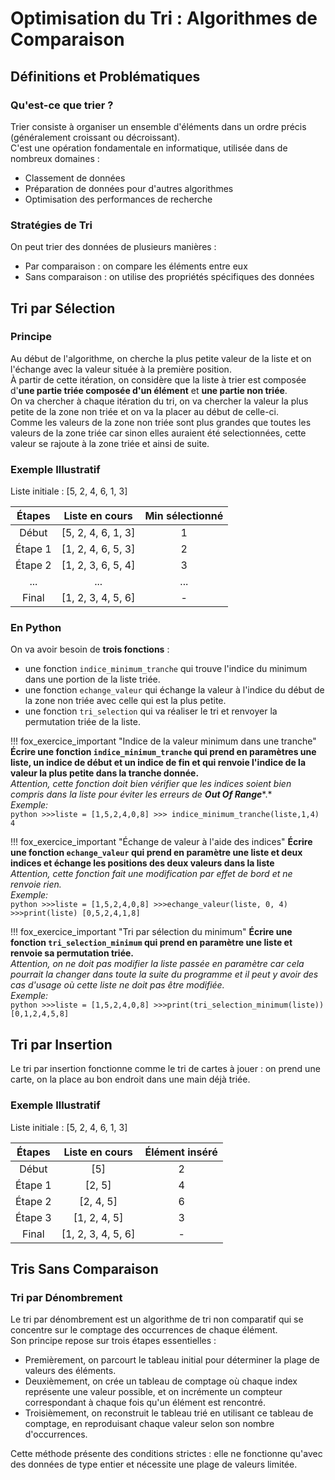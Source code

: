 # Optimisation du Tri : Algorithmes de Comparaison

## Définitions et Problématiques

### Qu'est-ce que trier ?

Trier consiste à organiser un ensemble d'éléments dans un ordre précis (généralement croissant ou décroissant).  
C'est une opération fondamentale en informatique, utilisée dans de nombreux domaines :  

- Classement de données
- Préparation de données pour d'autres algorithmes
- Optimisation des performances de recherche

### Stratégies de Tri

On peut trier des données de plusieurs manières :

- Par comparaison : on compare les éléments entre eux
- Sans comparaison : on utilise des propriétés spécifiques des données

## Tri par Sélection

### Principe

Au début de l'algorithme, on cherche la plus petite valeur de la liste et on l'échange avec la valeur située à la première position.  
À partir de cette itération, on considère que la liste à trier est composée d'**une partie triée composée d'un élément** et **une partie non triée**.  
On va chercher à chaque itération du tri, on va chercher la valeur la plus petite de la zone non triée et on va la placer au début de celle-ci.  
Comme les valeurs de la zone non triée sont plus grandes que toutes les valeurs de la zone triée car sinon elles auraient été selectionnées, cette valeur se rajoute à la zone triée et ainsi de suite.  

### Exemple Illustratif

Liste initiale : [5, 2, 4, 6, 1, 3]

| Étapes  |   Liste en cours   | Min sélectionné |
|:-------:|:------------------:|:---------------:|
|  Début  | [5, 2, 4, 6, 1, 3] |        1        |
| Étape 1 | [1, 2, 4, 6, 5, 3] |        2        |
| Étape 2 | [1, 2, 3, 6, 5, 4] |        3        |
|   ...   |        ...         |       ...       |
|  Final  | [1, 2, 3, 4, 5, 6] |        -        |

### En Python

On va avoir besoin de **trois fonctions** :

- une fonction `indice_minimum_tranche` qui trouve l'indice du minimum dans une portion de la liste triée.
- une fonction `echange_valeur` qui échange la valeur à l'indice du début de la zone non triée avec celle qui est la plus petite.
- une fonction `tri_selection` qui va réaliser le tri et renvoyer la permutation triée de la liste.

!!! fox_exercice_important "Indice de la valeur minimum dans une tranche"
    **Écrire une fonction `indice_minimum_tranche` qui prend en paramètres une liste, un indice de début et un indice de fin et qui renvoie l'indice de la valeur la plus petite dans la tranche donnée.**  
    *Attention, cette fonction doit bien vérifier que les indices soient bien compris dans la liste pour éviter les erreurs de* ***Out Of Range****.*  
    *Exemple:*  
    ```python
    >>>liste = [1,5,2,4,0,8]
    >>> indice_minimum_tranche(liste,1,4)
    4
    ```

!!! fox_exercice_important "Échange de valeur à l'aide des indices"
    **Écrire une fonction `echange_valeur` qui prend en paramètre une liste et deux indices et échange les positions des deux valeurs dans la liste**  
    *Attention, cette fonction fait une modification par effet de bord et ne renvoie rien.*  
    *Exemple:*  
    ```python
    >>>liste = [1,5,2,4,0,8]
    >>>echange_valeur(liste, 0, 4)
    >>>print(liste)
    [0,5,2,4,1,8]
    ```

!!! fox_exercice_important "Tri par sélection du minimum"
    **Écrire une fonction `tri_selection_minimum` qui prend en paramètre une liste et renvoie sa permutation triée.**  
    *Attention, on ne doit pas modifier la liste passée en paramètre car cela pourrait la changer dans toute la suite du programme et il peut y avoir des cas d'usage où cette liste ne doit pas être modifiée.*  
    *Exemple:*  
    ```python
    >>>liste = [1,5,2,4,0,8]
    >>>print(tri_selection_minimum(liste))
    [0,1,2,4,5,8]
    ```

## Tri par Insertion

Le tri par insertion fonctionne comme le tri de cartes à jouer : on prend une carte, on la place au bon endroit dans une main déjà triée.

### Exemple Illustratif

Liste initiale : [5, 2, 4, 6, 1, 3]

| Étapes | Liste en cours | Élément inséré |
|:------:|:--------------:|:--------------:|
| Début  | [5] | 2 |
| Étape 1 | [2, 5] | 4 |
| Étape 2 | [2, 4, 5] | 6 |
| Étape 3 | [1, 2, 4, 5] | 3 |
| Final   | [1, 2, 3, 4, 5, 6] | - |

## Tris Sans Comparaison

### Tri par Dénombrement

Le tri par dénombrement est un algorithme de tri non comparatif qui se concentre sur le comptage des occurrences de chaque élément.  
Son principe repose sur trois étapes essentielles :  

- Premièrement, on parcourt le tableau initial pour déterminer la plage de valeurs des éléments.  
- Deuxièmement, on crée un tableau de comptage où chaque index représente une valeur possible, et on incrémente un compteur correspondant à chaque fois qu'un élément est rencontré.  
- Troisièmement, on reconstruit le tableau trié en utilisant ce tableau de comptage, en reproduisant chaque valeur selon son nombre d'occurrences.  

Cette méthode présente des conditions strictes : elle ne fonctionne qu'avec des données de type entier et nécessite une plage de valeurs limitée.
